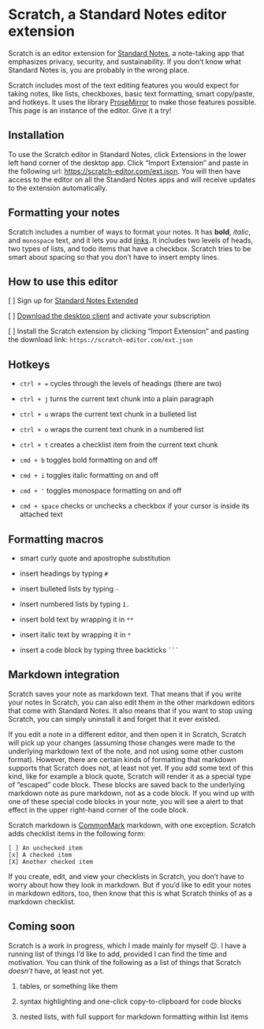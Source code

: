 # Scratch, a Standard Notes editor extension

Scratch is an editor extension for [Standard Notes](https://standardnotes.org/), a note-taking app that emphasizes privacy, security, and sustainability. If you don’t know what Standard Notes is, you are probably in the wrong place.

Scratch includes most of the text editing features you would expect for taking notes, like lists, checkboxes, basic text formatting, smart copy/paste, and hotkeys. It uses the library [ProseMirror](https://prosemirror.net/) to make those features possible. This page is an instance of the editor. Give it a try!

## Installation

To use the Scratch editor in Standard Notes, click Extensions in the lower left hand corner of the desktop app. Click “Import Extension” and paste in the following url: <https://scratch-editor.com/ext.json>. You will then have access to the editor on all the Standard Notes apps and will receive updates to the extension automatically.

## Formatting your notes

Scratch includes a number of ways to format your notes. It has **bold**, *italic*, and `monospace` text, and it lets you add [links](.). It includes two levels of heads, two types of lists, and todo items that have a checkbox. Scratch tries to be smart about spacing so that you don’t have to insert empty lines.

## How to use this editor

[ ] Sign up for [Standard Notes Extended](https://standardnotes.org/extensions)

[ ] [Download the desktop client](https://standardnotes.org/) and activate your subscription

[ ] Install the Scratch extension by clicking “Import Extension” and pasting the download link: `https://scratch-editor.com/ext.json`

## Hotkeys

* `ctrl + =` cycles through the levels of headings (there are two)

* `ctrl + j` turns the current text chunk into a plain paragraph

* `ctrl + u` wraps the current text chunk in a bulleted list

* `ctrl + o` wraps the current text chunk in a numbered list

* `ctrl + t` creates a checklist item from the current text chunk

* `cmd + b` toggles bold formatting on and off

* `cmd + i` toggles italic formatting on and off

* `cmd + '` toggles monospace formatting on and off

* `cmd + space` checks or unchecks a checkbox if your cursor is inside its attached text

## Formatting macros

* smart curly quote and apostrophe substitution

* insert headings by typing `# `

* insert bulleted lists by typing `- `

* insert numbered lists by typing `1. `

* insert bold text by wrapping it in `**`

* insert italic text by wrapping it in `*`

* insert a code block by typing three backticks ` ``` `

## Markdown integration

Scratch saves your note as markdown text. That means that if you write your notes in Scratch, you can also edit them in the other markdown editors that come with Standard Notes. It also means that if you want to stop using Scratch, you can simply uninstall it and forget that it ever existed.

If you edit a note in a different editor, and then open it in Scratch, Scratch will pick up your changes (assuming those changes were made to the underlying markdown text of the note, and not using some other custom format). However, there are certain kinds of formatting that markdown supports that Scratch does not, at least not yet. If you add some text of this kind, like for example a block quote, Scratch will render it as a special type of “escaped” code block. These blocks are saved back to the underlying markdown note as pure markdown, not as a code block. If you wind up with one of these special code blocks in your note, you will see a alert to that effect in the upper right-hand corner of the code block.

Scratch markdown is [CommonMark](https://commonmark.org/) markdown, with one exception. Scratch adds checklist items in the following form:

```
[ ] An unchecked item
[x] A checked item
[X] Another checked item
```

If you create, edit, and view your checklists in Scratch, you don’t have to worry about how they look in markdown. But if you’d like to edit your notes in markdown editors, too, then know that this is what Scratch thinks of as a markdown checklist.

## Coming soon

 Scratch is a work in progress, which I made mainly for myself 😉. I have a running list of things I’d like to add, provided I can find the time and motivation. You can think of the following as a list of things that Scratch *doesn’t* have, at least not yet.

1. tables, or something like them

1. syntax highlighting and one-click copy-to-clipboard for code blocks

1. nested lists, with full support for markdown formatting within list items

